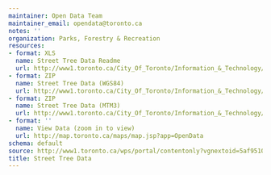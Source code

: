 ```yaml
---
maintainer: Open Data Team
maintainer_email: opendata@toronto.ca
notes: ''
organization: Parks, Forestry & Recreation
resources:
- format: XLS
  name: Street Tree Data Readme
  url: http://www1.toronto.ca/City_Of_Toronto/Information_&_Technology/Open_Data/Data_Sets/Assets/Files/Street_Tree_Data_Readme.xls
- format: ZIP
  name: Street Tree Data (WGS84)
  url: http://www1.toronto.ca/City_Of_Toronto/Information_&_Technology/Open_Data/Data_Sets/Assets/Files/street_tree_data_wgs84.zip
- format: ZIP
  name: Street Tree Data (MTM3)
  url: http://www1.toronto.ca/City_Of_Toronto/Information_&_Technology/Open_Data/Data_Sets/Assets/Files/street_tree_data_mtm3.zip
- format: ''
  name: View Data (zoom in to view)
  url: http://map.toronto.ca/maps/map.jsp?app=OpenData
schema: default
source: http://www1.toronto.ca/wps/portal/contentonly?vgnextoid=5af95104c26f3310VgnVCM1000003dd60f89RCRD&vgnextchannel=1a66e03bb8d1e310VgnVCM10000071d60f89RCRD
title: Street Tree Data
---
```

